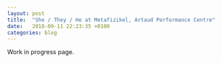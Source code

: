 ```yaml
---
layout: post
title:  "She / They / He at Metafizikel, Artaud Performance Centre"
date:   2018-09-11 22:23:35 +0100
categories: blog
---
```


Work in progress page.
